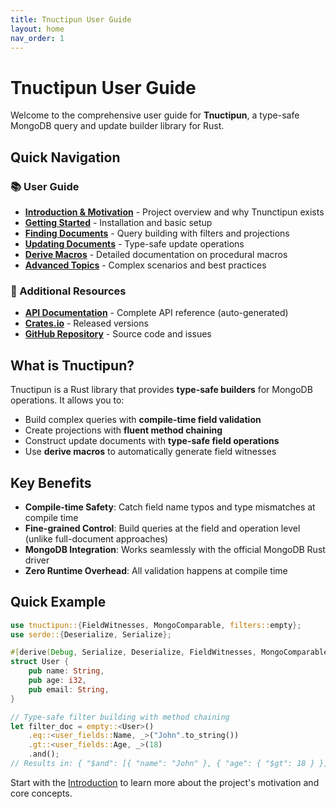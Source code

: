 ```yaml
---
title: Tnuctipun User Guide
layout: home
nav_order: 1
---
```


# Tnuctipun User Guide

Welcome to the comprehensive user guide for **Tnuctipun**, a type-safe MongoDB query and update builder library for Rust.

## Quick Navigation

### 📚 User Guide

- [**Introduction & Motivation**](user-guide/01-introduction.md) - Project overview and why Tnunctipun exists
- [**Getting Started**](user-guide/02-getting-started.md) - Installation and basic setup
- [**Finding Documents**](user-guide/03-finding-documents.md) - Query building with filters and projections
- [**Updating Documents**](user-guide/04-updating-documents.md) - Type-safe update operations
- [**Derive Macros**](user-guide/05-derive-macros.md) - Detailed documentation on procedural macros
- [**Advanced Topics**](user-guide/06-advanced-topics.md) - Complex scenarios and best practices

### 🔗 Additional Resources

- [**API Documentation**](api/tnuctipun/) - Complete API reference (auto-generated)
- [**Crates.io**](https://crates.io/crates/tnuctipun) - Released versions
- [**GitHub Repository**](https://github.com/cchantep/tnuctipun) - Source code and issues

## What is Tnuctipun?

Tnuctipun is a Rust library that provides **type-safe builders** for MongoDB operations. It allows you to:

- Build complex queries with **compile-time field validation**
- Create projections with **fluent method chaining**
- Construct update documents with **type-safe field operations**
- Use **derive macros** to automatically generate field witnesses

## Key Benefits

- **Compile-time Safety**: Catch field name typos and type mismatches at compile time
- **Fine-grained Control**: Build queries at the field and operation level (unlike full-document approaches)
- **MongoDB Integration**: Works seamlessly with the official MongoDB Rust driver
- **Zero Runtime Overhead**: All validation happens at compile time

## Quick Example

```rust
use tnuctipun::{FieldWitnesses, MongoComparable, filters::empty};
use serde::{Deserialize, Serialize};

#[derive(Debug, Serialize, Deserialize, FieldWitnesses, MongoComparable)]
struct User {
    pub name: String,
    pub age: i32,
    pub email: String,
}

// Type-safe filter building with method chaining
let filter_doc = empty::<User>()
    .eq::<user_fields::Name, _>("John".to_string())
    .gt::<user_fields::Age, _>(18)
    .and();
// Results in: { "$and": [{ "name": "John" }, { "age": { "$gt": 18 } }] }
```

Start with the [Introduction](user-guide/01-introduction.md) to learn more about the project's motivation and core concepts.
